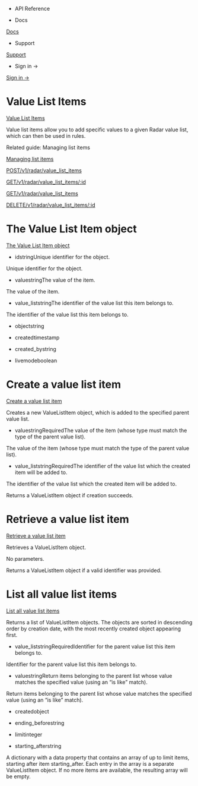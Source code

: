 - API Reference

- Docs

[Docs](/)

- Support

[Support](https://support.stripe.com)

- Sign in →

[Sign in →](https://dashboard.stripe.com/login)

# Value List Items

[Value List Items](/api/radar/value_list_items)

Value list items allow you to add specific values to a given Radar value list, which can then be used in rules.

Related guide: Managing list items

[Managing list items](/radar/lists#managing-list-items)

[POST/v1/radar/value_list_items](/api/radar/value_list_items/create)

[GET/v1/radar/value_list_items/:id](/api/radar/value_list_items/retrieve)

[GET/v1/radar/value_list_items](/api/radar/value_list_items/list)

[DELETE/v1/radar/value_list_items/:id](/api/radar/value_list_items/delete)

# The Value List Item object

[The Value List Item object](/api/radar/value_list_items/object)

- idstringUnique identifier for the object.

Unique identifier for the object.

- valuestringThe value of the item.

The value of the item.

- value_liststringThe identifier of the value list this item belongs to.

The identifier of the value list this item belongs to.

- objectstring

- createdtimestamp

- created_bystring

- livemodeboolean

# Create a value list item

[Create a value list item](/api/radar/value_list_items/create)

Creates a new ValueListItem object, which is added to the specified parent value list.

- valuestringRequiredThe value of the item (whose type must match the type of the parent value list).

The value of the item (whose type must match the type of the parent value list).

- value_liststringRequiredThe identifier of the value list which the created item will be added to.

The identifier of the value list which the created item will be added to.

Returns a ValueListItem object if creation succeeds.

# Retrieve a value list item

[Retrieve a value list item](/api/radar/value_list_items/retrieve)

Retrieves a ValueListItem object.

No parameters.

Returns a ValueListItem object if a valid identifier was provided.

# List all value list items

[List all value list items](/api/radar/value_list_items/list)

Returns a list of ValueListItem objects. The objects are sorted in descending order by creation date, with the most recently created object appearing first.

- value_liststringRequiredIdentifier for the parent value list this item belongs to.

Identifier for the parent value list this item belongs to.

- valuestringReturn items belonging to the parent list whose value matches the specified value (using an “is like” match).

Return items belonging to the parent list whose value matches the specified value (using an “is like” match).

- createdobject

- ending_beforestring

- limitinteger

- starting_afterstring

A dictionary with a data property that contains an array of up to limit items, starting after item starting_after. Each entry in the array is a separate ValueListItem object. If no more items are available, the resulting array will be empty.
